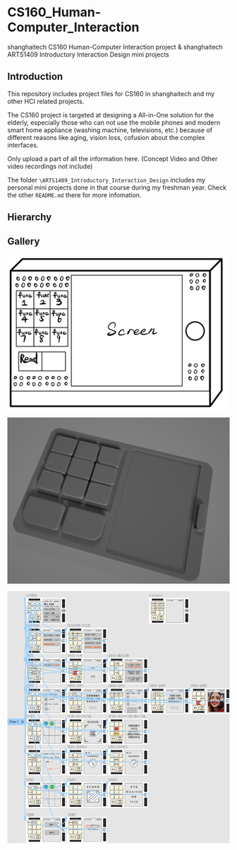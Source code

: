 # CS160_Human-Computer_Interaction
shanghaitech CS160 Human-Computer Interaction project &
shanghaitech ARTS1409 Introductory Interaction Design mini projects

## Introduction
This repository includes project files for CS160 in shanghaitech and my other HCI related projects.

The CS160 project is targeted at designing a All-in-One solution for the elderly, especially those who can not use the mobile phones and modern smart home appliance (washing machine, televisions, etc.) because of different reasons like aging, vision loss, cofusion about the complex interfaces.



Only upload a part of all the information here. (Concept Video and Other video recordings not include)

The folder ```\ARTS1409_Introductory_Interaction_Design``` includes my personal mini projects done in that course during  my freshman year. Check the other ```README.md``` there for more infomation.
## Hierarchy

## Gallery

![image-20220626122113159](README.assets/image-20220626122113159.png)

![image-20220626121924347](README.assets/image-20220626121924347.png)

![image-20220626121950287](README.assets/image-20220626121950287.png)
